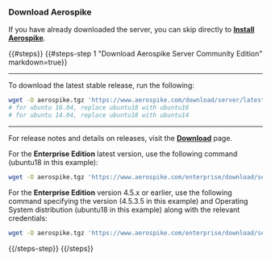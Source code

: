 <a name="download"></a>
### Download Aerospike
If you have already downloaded the server, you can skip directly to **[Install Aerospike](#install)**.

{{#steps}}
{{#steps-step 1 "Download Aerospike Server Community Edition" markdown=true}}

---

To download the latest stable release, run the following:

```bash
wget -O aerospike.tgz 'https://www.aerospike.com/download/server/latest/artifact/ubuntu18'
# for ubuntu 16.04, replace ubuntu18 with ubuntu16
# for ubuntu 14.04, replace ubuntu18 with ubuntu14
```

---

For release notes and details on releases, visit the **[Download](/download)** page.

For the **Enterprise Edition** latest version, use the following command (ubuntu18 in this example):
```bash
wget -O aerospike.tgz 'https://www.aerospike.com/enterprise/download/server/latest/artifact/ubuntu18'
```

For the **Enterprise Edition** version 4.5.x or earlier, use the following command specifying the version (4.5.3.5 in this example) and Operating System distribution (ubuntu18 in this example) along with the relevant credentials:
```bash
wget -O aerospike.tgz 'https://www.aerospike.com/enterprise/download/server/4.5.3.5/artifact/ubuntu18' --user='<user>' --password='<password>'
```



{{/steps-step}}
{{/steps}}
